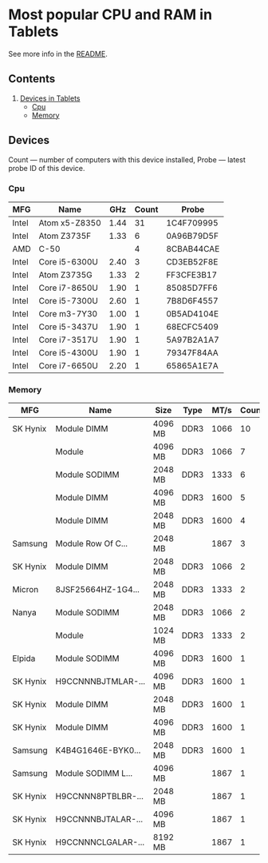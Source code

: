 Most popular CPU and RAM in Tablets
===================================

See more info in the [README](https://github.com/linuxhw/DMI).

Contents
--------

1. [ Devices in Tablets ](#devices)
   * [ Cpu ](#cpu)
   * [ Memory ](#memory)

Devices
-------

Count  — number of computers with this device installed,
Probe  — latest probe ID of this device.

### Cpu

| MFG        | Name                           | GHz  | Count | Probe      |
|------------|--------------------------------|------|-------|------------|
| Intel      | Atom x5-Z8350                  | 1.44 | 31    | 1C4F709995 |
| Intel      | Atom Z3735F                    | 1.33 | 6     | 0A96B79D5F |
| AMD        | C-50                           |      | 4     | 8CBAB44CAE |
| Intel      | Core i5-6300U                  | 2.40 | 3     | CD3EB52F8E |
| Intel      | Atom Z3735G                    | 1.33 | 2     | FF3CFE3B17 |
| Intel      | Core i7-8650U                  | 1.90 | 1     | 85085D7FF6 |
| Intel      | Core i5-7300U                  | 2.60 | 1     | 7B8D6F4557 |
| Intel      | Core m3-7Y30                   | 1.00 | 1     | 0B5AD4104E |
| Intel      | Core i5-3437U                  | 1.90 | 1     | 68ECFC5409 |
| Intel      | Core i7-3517U                  | 1.90 | 1     | 5A97B2A1A7 |
| Intel      | Core i5-4300U                  | 1.90 | 1     | 79347F84AA |
| Intel      | Core i7-6650U                  | 2.20 | 1     | 65865A1E7A |

### Memory

| MFG        | Name               | Size     | Type | MT/s | Count | Probe      |
|------------|--------------------|----------|------|------|-------|------------|
| SK Hynix   | Module DIMM        | 4096 MB  | DDR3 | 1066 | 10    | 2A735248EE |
|            | Module             | 4096 MB  | DDR3 | 1066 | 7     | C3D0D03F6B |
|            | Module SODIMM      | 2048 MB  | DDR3 | 1333 | 6     | 0A96B79D5F |
|            | Module DIMM        | 4096 MB  | DDR3 | 1600 | 5     | 4DA99A5639 |
|            | Module DIMM        | 2048 MB  | DDR3 | 1600 | 4     | 1C4F709995 |
| Samsung    | Module Row Of C... | 2048 MB  |      | 1867 | 3     | CD3EB52F8E |
| SK Hynix   | Module DIMM        | 2048 MB  | DDR3 | 1066 | 2     | 7728B604CF |
| Micron     | 8JSF25664HZ-1G4... | 2048 MB  | DDR3 | 1333 | 2     | AC6CAB2FF7 |
| Nanya      | Module SODIMM      | 2048 MB  | DDR3 | 1066 | 2     | 8CBAB44CAE |
|            | Module             | 1024 MB  | DDR3 | 1333 | 2     | FF3CFE3B17 |
| Elpida     | Module SODIMM      | 4096 MB  | DDR3 | 1600 | 1     | 5A97B2A1A7 |
| SK Hynix   | H9CCNNNBJTMLAR-... | 4096 MB  | DDR3 | 1600 | 1     | 8F8CA11240 |
| SK Hynix   | Module DIMM        | 2048 MB  | DDR3 | 1600 | 1     | F8914F95A4 |
| SK Hynix   | Module DIMM        | 4096 MB  | DDR3 | 1600 | 1     | 53FB1E06CD |
| Samsung    | K4B4G1646E-BYK0... | 2048 MB  | DDR3 | 1600 | 1     | 57910E3D67 |
| Samsung    | Module SODIMM L... | 4096 MB  |      | 1867 | 1     | 65865A1E7A |
| SK Hynix   | H9CCNNN8PTBLBR-... | 2048 MB  |      | 1867 | 1     | 0B5AD4104E |
| SK Hynix   | H9CCNNNBJTALAR-... | 4096 MB  |      | 1867 | 1     | 7B8D6F4557 |
| SK Hynix   | H9CCNNNCLGALAR-... | 8192 MB  |      | 1867 | 1     | 85085D7FF6 |

